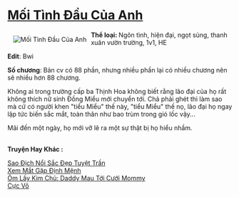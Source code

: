 <a href="https://utruyen.com/truyen/moi-tinh-dau-cua-anh/19374/" title="Mối Tình Đầu Của Anh"><h1>Mối Tình Đầu Của Anh</h1></a><div style="display:table"><img align="right" style="float: left; padding: 10px;" src="https://utruyen.com/images/story/200x260/moi-tinh-dau-cua-anh.jpg" alt="Mối Tình Đầu Của Anh"><b>Thể loại: </b>Ngôn tình, hiện đại, ngọt sủng, thanh xuân vườn trường, 1v1, HE<p></p><b>Edit</b>: Bwi<p></p><b>Số chương</b>: Bản cv có 88 phần, nhưng nhiều phần lại có nhiều chương nên sẽ nhiều hơn 88 chương.<p></p>Không ai trong trường cấp ba Thịnh Hoa không biết rằng lão đại của họ rất không thích nữ sinh Đồng Miểu mới chuyển tới. Chả phải ghét thì làm sao mà cứ có người khen "tiểu Miểu" thế này, "tiểu Miểu" thế nọ, lão đại họ ngay lập tức biến sắc mắt, toàn thân như bao trùm trong gió lốc vậy...<p></p>Mãi đến một ngày, họ mới vỡ lẽ ra một sự thật bị họ hiểu nhầm.</div><p><br><b>Truyện Hay Khác :</b></p><a href="https://utruyen.com/truyen/sao-dich-noi-sac-dep-tuyet-tran/19200/" alt="Sao Địch Nổi Sắc Đẹp Tuyệt Trần">Sao Địch Nổi Sắc Đẹp Tuyệt Trần</a><br/><a href="https://github.com/quanluxury/ngontinhhot/tree/master/truyenhay/19519/" alt="Xem Mắt Gặp Định Mệnh">Xem Mắt Gặp Định Mệnh</a><br/><a href="https://github.com/quanluxury/ngontinhhot/tree/master/truyenhay/17431/" alt="Ôm Lấy Kim Chủ: Daddy Mau Tới Cưới Mommy">Ôm Lấy Kim Chủ: Daddy Mau Tới Cưới Mommy</a><br/><a href="https://truyenngontinhay.wordpress.com/2019/10/03/cuc-vo/" alt="Cực Võ">Cực Võ</a><br/>